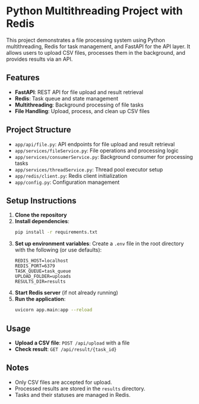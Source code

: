 # Python Multithreading Project with Redis

This project demonstrates a file processing system using Python multithreading, Redis for task management, and FastAPI for the API layer. It allows users to upload CSV files, processes them in the background, and provides results via an API.

## Features
- **FastAPI**: REST API for file upload and result retrieval
- **Redis**: Task queue and state management
- **Multithreading**: Background processing of file tasks
- **File Handling**: Upload, process, and clean up CSV files

## Project Structure
- `app/api/file.py`: API endpoints for file upload and result retrieval
- `app/services/fileService.py`: File operations and processing logic
- `app/services/consumerService.py`: Background consumer for processing tasks
- `app/services/threadService.py`: Thread pool executor setup
- `app/redis/client.py`: Redis client initialization
- `app/config.py`: Configuration management

## Setup Instructions
1. **Clone the repository**
2. **Install dependencies**:
   ```bash
   pip install -r requirements.txt
   ```
3. **Set up environment variables**:
   Create a `.env` file in the root directory with the following (or use defaults):
   ```env
   REDIS_HOST=localhost
   REDIS_PORT=6379
   TASK_QUEUE=task_queue
   UPLOAD_FOLDER=uploads
   RESULTS_DIR=results
   ```
4. **Start Redis server** (if not already running)
5. **Run the application**:
   ```bash
   uvicorn app.main:app --reload
   ```

## Usage
- **Upload a CSV file**: `POST /api/upload` with a file
- **Check result**: `GET /api/result/{task_id}`

## Notes
- Only CSV files are accepted for upload.
- Processed results are stored in the `results` directory.
- Tasks and their statuses are managed in Redis.
